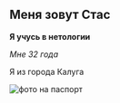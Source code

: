 ## Меня зовут Стас

**Я учусь в нетологии**

_Мне 32 года_

Я из города Калуга

![фото на паспорт](https://drive.google.com/file/d/1Qb0XqIYShLcPEEQgqwckyzfoVftmk2AP/view?usp=share_link)
